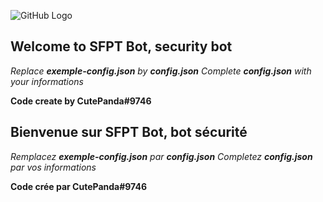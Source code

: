 ![GitHub Logo](/images/logo.png)

<EN>

## Welcome to SFPT Bot, security bot

_Replace **exemple-config.json** by **config.json**_
_Complete **config.json** with your informations_

__Code create by CutePanda#9746__

<FR>

## Bienvenue sur SFPT Bot, bot sécurité

_Remplacez **exemple-config.json** par **config.json**_
_Completez **config.json** par vos informations_

__Code crée par CutePanda#9746__